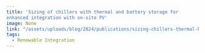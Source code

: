 ```yaml
---
title: 'Sizing of chillers with thermal and battery storage for
enhanced integration with on-site PV'
image: None
link: "/assets/uploads/blog/2024/publications/sizing-chillers-thermal-battery-storage-pv.pdf"
tags:
  - Renewable Integration
---
```

